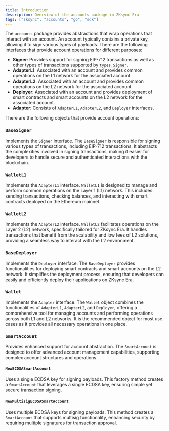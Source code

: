 ```yaml
---
title: Introduction
description: Overview of the accounts package in ZKsync Era
tags: ["zksync", "accounts", "go", "sdk"]
---
```


The `accounts` package provides abstractions that wrap operations that interact with an account. An account typically
contains a private key, allowing it to sign various types of payloads. There are the following interfaces that
provide account operations for different purposes:

- **Signer**: Provides support for signing EIP-712 transactions as well as other types of transactions supported by [`types.Signer`](https://pkg.go.dev/github.com/ethereum/go-ethereum@v1.12.0/core/types#Signer).
- **AdapterL1**: Associated with an account and provides common operations on the L1 network for the associated account.
- **AdapterL2**: Associated with an account and provides common operations on the L2 network for the associated account.
- **Deployer**: Associated with an account and provides deployment of smart contracts and smart accounts on the L2
network for the associated account.
- **Adapter**: Consists of `AdapterL1`, `AdapterL2`, and `Deployer` interfaces.

There are the following objects that provide account operations:

### `BaseSigner`
Implements the `Signer` interface. The `BaseSigner` is responsible for signing various types of transactions, including
EIP-712 transactions. It abstracts the complexities involved in signing transactions, making it easier for developers
to handle secure and authenticated interactions with the blockchain.

### `WalletL1`
Implements the `AdapterL1` interface. `WalletL1` is designed to manage and perform common operations on the Layer 1
(L1) network. This includes sending transactions, checking balances, and interacting with smart contracts deployed on
the Ethereum mainnet.

### `WalletL2`
Implements the `AdapterL2` interface. `WalletL2` facilitates operations on the Layer 2 (L2) network, specifically
tailored for ZKsync Era. It handles transactions that benefit from the scalability and low fees of L2 solutions,
providing a seamless way to interact with the L2 environment.

### `BaseDeployer`
Implements the `Deployer` interface. The `BaseDeployer` provides functionalities for deploying smart contracts and
smart accounts on the L2 network. It simplifies the deployment process, ensuring that developers can easily and
efficiently deploy their applications on ZKsync Era.

### `Wallet`
Implements the `Adapter` interface. The `Wallet` object combines the functionalities of `AdapterL1`, `AdapterL2`,
and `Deployer`, offering a comprehensive tool for managing accounts and performing operations across both L1 and L2
networks. It is the recommended object for most use cases as it provides all necessary operations in one place.

### `SmartAccount`
Provides enhanced support for account abstraction. The `SmartAccount` is designed to offer advanced account
management capabilities, supporting complex account structures and operations.

#### `NewECDSASmartAccount`
Uses a single ECDSA key for signing payloads. This factory method creates a `SmartAccount` that leverages a single
ECDSA key, ensuring simple yet secure transaction signing.

#### `NewMultisigECDSASmartAccount`
Uses multiple ECDSA keys for signing payloads. This method creates a `SmartAccount` that supports multisig
functionality, enhancing security by requiring multiple signatures for transaction approval.
